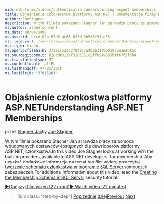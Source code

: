 ```yaml
---
uid: web-forms/videos/authentication/understanding-aspnet-memberships
title: Objaśnienie członkostwa platformy ASP.NET | Dokumentacja firmy Microsoft
author: JoeStagner
description: W tym filmie pokazano Stagner Jan sprawdza pracy za pomocą wbudowanych dostawców dostępnych dla deweloperów platformy ASP.NET, członkostwa. Aby uzyskać dodatkowe informacje na temat ten...
ms.author: aspnetcontent
ms.date: 08/04/2008
ms.assetid: bccd102b-67d5-4c66-833d-6b5f6f51ca55
msc.legacyurl: /web-forms/videos/authentication/understanding-aspnet-memberships
msc.type: video
ms.openlocfilehash: 373a1c52ac2784ed7a4bab31c0b019a5eae26f5c
ms.sourcegitcommit: b28cd0313af316c051c2ff8549865bff67f2fbb4
ms.translationtype: MT
ms.contentlocale: pl-PL
ms.lasthandoff: 07/05/2018
ms.locfileid: "37815281"
---
```

<a name="understanding-aspnet-memberships"></a><span data-ttu-id="0956a-104">Objaśnienie członkostwa platformy ASP.NET</span><span class="sxs-lookup"><span data-stu-id="0956a-104">Understanding ASP.NET Memberships</span></span>
====================
<span data-ttu-id="0956a-105">przez [Stagner Jan](https://github.com/JoeStagner)</span><span class="sxs-lookup"><span data-stu-id="0956a-105">by [Joe Stagner](https://github.com/JoeStagner)</span></span>

<span data-ttu-id="0956a-106">W tym filmie pokazano Stagner Jan sprawdza pracy za pomocą wbudowanych dostawców dostępnych dla deweloperów platformy ASP.NET, członkostwa.</span><span class="sxs-lookup"><span data-stu-id="0956a-106">In this video Joe Stagner looks at working with the built-in providers, available to ASP.NET developers, for membership.</span></span> <span data-ttu-id="0956a-107">Aby uzyskać dodatkowe informacje na temat ten film wideo, przeczytaj [tworzenie schematu członkostwa w programie SQL Server](../../overview/older-versions-security/membership/creating-the-membership-schema-in-sql-server-vb.md) samouczek zabezpieczeń.</span><span class="sxs-lookup"><span data-stu-id="0956a-107">For additional information about this video, read the [Creating the Membership Schema in SQL Server](../../overview/older-versions-security/membership/creating-the-membership-schema-in-sql-server-vb.md) security tutorial.</span></span>

[<span data-ttu-id="0956a-108">&#9654;Obejrzyj film wideo (22 minut)</span><span class="sxs-lookup"><span data-stu-id="0956a-108">&#9654; Watch video (22 minutes)</span></span>](https://channel9.msdn.com/Blogs/ASP-NET-Site-Videos/understanding-aspnet-memberships)

> [!div class="step-by-step"]
> <span data-ttu-id="0956a-109">[Poprzednie](use-custom-principal-objects.md)
> [dalej](configuring-sql-to-work-with-membership-schemas.md)</span><span class="sxs-lookup"><span data-stu-id="0956a-109">[Previous](use-custom-principal-objects.md)
[Next](configuring-sql-to-work-with-membership-schemas.md)</span></span>
